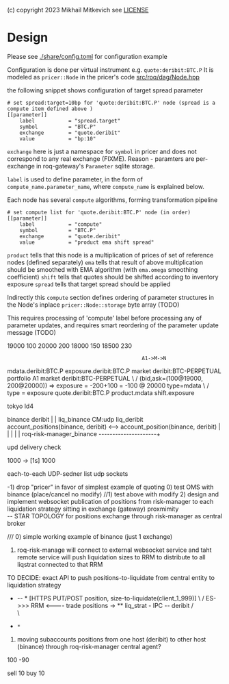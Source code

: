 (c) copyright 2023 Mikhail Mitkevich
see [LICENSE](./LICENSE)


# Design

Please see [./share/config.toml](./share/config.toml) for configuration example

Configuration is done per virtual instrument e.g. `quote:deribit:BTC.P`
It is modeled as `pricer::Node` in the pricer's code [src/roq/dag/Node.hpp](src/roq/dag/Node.hpp)

the following snippet shows configuration of target spread parameter

```
# set spread:target=10bp for 'quote:deribit:BTC.P' node (spread is a compute item defined above )
[[parameter]]
    label           = "spread.target"
    symbol          = "BTC.P"
    exchange        = "quote.deribit"
    value           = "bp:10"
```

`exchange` here is just a namespace for `symbol` in pricer and does not correspond to any real exchange (FIXME). Reason - paramters are per-exchange in roq-gateway's `Parameter` sqlite storage.

`label` is used to define parameter, in the form of `compute_name.parameter_name`, where `compute_name` is explained below.

Each node has several `compute` algorithms, forming transformation pipeline

```
# set compute list for 'quote.deribit:BTC.P' node (in order)
[[parameter]]
    label           = "compute"
    symbol          = "BTC.P"
    exchange        = "quote.deribit"
    value           = "product ema shift spread"
```

`product` tells that this node is a multiplication of prices of set of reference nodes (defined separately)
`ema` tells that result of above multiplication should be smoothed with EMA algorithm (with `ema.omega` smoothing coefficient)
`shift` tells that quotes should be shifted according to inventory exposure
`spread` tells that target spread should be applied

Indirectly this `compute` section defines ordering of parameter structures in the Node's inplace `pricer::Node::storage` byte array (TODO)

This requires processing of 'compute' label before processing any of parameter updates, and requires smart reordering of the parameter update message (TODO)


19000 100 20000 200
18000 150 18500 230

                                                A1->M->N
mdata.deribit:BTC.P                   exposure.deribit:BTC.P
   market deribit:BTC-PERPETUAL         portfolio A1
                                        market deribit:BTC-PERPETUAL
                        \               / (bid,ask=(100@19000, 200@20000)) => exposure = -200+100 = -100 @ 20000
      type=mdata          \            / type = exposure
                    quote.deribit:BTC.P
                        product.mdata shift.exposure
                                        

 tokyo                                            ld4
 
binance                                          deribit
 |                                                 |
liq_binance                               CM:udp  liq_deribit
  account_positions(binance, deribit)    <-->        account_position(binance, deribit)
  |                                                   |
                                                      |
                                                      |
                                                      |
 roq-risk-manager_binance        ---------------------+             



 upd delivery check

 1000  ->
 [1s]
 1000

 each-to-each
UDP-sedner list udp sockets

-1) drop "pricer" in favor of simplest example of quoting 
0) test OMS with binance (place/cancel no modify)
//1) test above with modify 
2) design and implement websocket publication of positions from risk-manager to each liquidation strategy sitting in exchange (gateway) proxmimity  
     -- STAR TOPOLOGY for positions exchange through risk-manager as central broker


///
0) simple working example of binance (just 1 exchange) 
1) roq-risk-manage will connect to external websocket service and taht remote service will push liquidation sizes to RRM to distribute to all 
liqstrat connected to that RRM


TO DECIDE: exact API to push positions-to-liquidate from central entity to liquidation strategy

 *  --   *  [HTTPS PUT/POST position, size-to-liquidate(client_1_999)]
   \  /
ES->>>    RRM  <---- trade        positions  ->     **  liq_strat - IPC -- deribit
   /  
       \
  *     *



1) moving subaccounts positions from one host (deribit) to other host (binance) through roq-risk-manager central agent?





                          
100                     -90 
   
  sell 10
                        buy 10